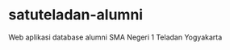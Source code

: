 satuteladan-alumni
==================

Web aplikasi database alumni SMA Negeri 1 Teladan Yogyakarta
